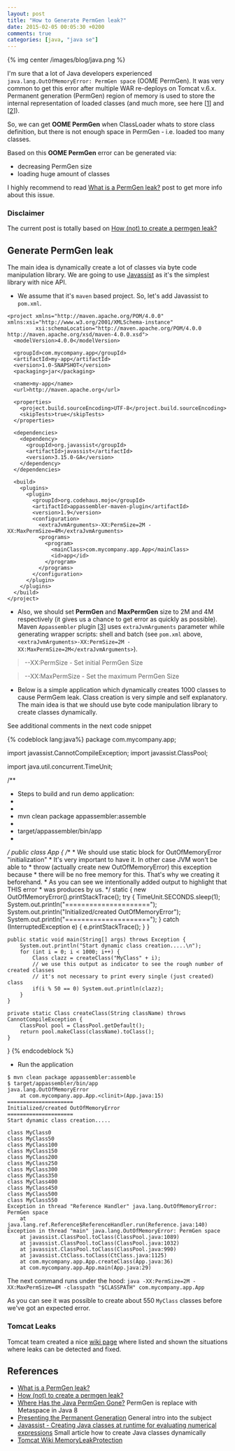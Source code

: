 ```yaml
---
layout: post
title: "How to Generate PermGen leak?"
date: 2015-02-05 00:05:30 +0200
comments: true
categories: [java, "java se"]
---
```

{% img center /images/blog/java.png %}

I'm sure that a lot of Java developers experienced `java.lang.OutOfMemoryError: PermGen space` (OOME PermGen). It was very common to get this error after multiple WAR re-deploys on Tomcat v.6.x. Permanent generation (PermGen) region of memory is used to store the internal representation of loaded classes (and much more, see here [[1]] and [[2]]).

So, we can get **OOME PermGen** when ClassLoader whats to store class definition, but there is not enough space in PermGen - i.e. loaded too many classes. 

Based on this **OOME PermGen** error can be generated via:

  - decreasing PermGen size
  - loading huge amount of classes

I highly recommend to read [What is a PermGen leak?][1] post to get more info about this issue.

### Disclaimer
The current post is totally based on [How (not) to create a permgen leak?][4]

## Generate PermGen leak

The main idea is dynamically create a lot of classes via byte code manipulation library. We are going to use [Javassist](http://www.csg.ci.i.u-tokyo.ac.jp/~chiba/javassist/) as it's the simplest library with nice API.

- We assume that it's `maven` based project. So, let's add Javassist to `pom.xml`.

```
<project xmlns="http://maven.apache.org/POM/4.0.0" xmlns:xsi="http://www.w3.org/2001/XMLSchema-instance"
         xsi:schemaLocation="http://maven.apache.org/POM/4.0.0 http://maven.apache.org/xsd/maven-4.0.0.xsd">
  <modelVersion>4.0.0</modelVersion>

  <groupId>com.mycompany.app</groupId>
  <artifactId>my-app</artifactId>
  <version>1.0-SNAPSHOT</version>
  <packaging>jar</packaging>

  <name>my-app</name>
  <url>http://maven.apache.org</url>

  <properties>
    <project.build.sourceEncoding>UTF-8</project.build.sourceEncoding>
    <skipTests>true</skipTests>
  </properties>

  <dependencies>
    <dependency>
      <groupId>org.javassist</groupId>
      <artifactId>javassist</artifactId>
      <version>3.15.0-GA</version>
    </dependency>
  </dependencies>

  <build>
    <plugins>
      <plugin>
        <groupId>org.codehaus.mojo</groupId>
        <artifactId>appassembler-maven-plugin</artifactId>
        <version>1.9</version>
        <configuration>
          <extraJvmArguments>-XX:PermSize=2M -XX:MaxPermSize=4M</extraJvmArguments>
          <programs>
            <program>
              <mainClass>com.mycompany.app.App</mainClass>
              <id>app</id>
            </program>
          </programs>
        </configuration>
      </plugin>
    </plugins>
  </build>
</project>
```

- Also, we should set **PermGen** and **MaxPermGen** size to 2M and 4M respectively (it gives us a chance to get error as quickly as possible). Maven `Appassembler` plugin [[3]] uses `extraJvmArguments` parameter while generating wrapper scripts: shell and batch (see `pom.xml` above, `<extraJvmArguments>-XX:PermSize=2M -XX:MaxPermSize=2M</extraJvmArguments>`).

> --XX:PermSize<size> - Set initial PermGen Size

> --XX:MaxPermSize<size> - Set the maximum PermGen Size

- Below is a simple application which dynamically creates 1000 classes to cause PermGem leak. Class creation is very simple and self explanatory. The main idea is that we should use byte code manipulation library to create classes dynamically.

See additional comments in the next code snippet

{% codeblock lang:java%}
package com.mycompany.app;

import javassist.CannotCompileException;
import javassist.ClassPool;

import java.util.concurrent.TimeUnit;

/**
 * Steps to build and run demo application: <br />
 *
 * <li>mvn clean package appassembler:assemble
 * <li>target/appassembler/bin/app
 *
 */
public class App {
    /**
     * We should use static block for OutOfMemoryError "initialization"
     * It's very important to have it. In other case JVM won't be able to
     * throw (actually create new OutOfMemoryError) this exception because
     * there will be no free memory for this. That's why we creating it beforehand.
     * As you can see we intentionally added output to highlight that THIS error
     * was produces by us.
     */
    static {
        new OutOfMemoryError().printStackTrace();
        try {
            TimeUnit.SECONDS.sleep(1);
            System.out.println("=====================");
            System.out.println("Initialized/created OutOfMemoryError");
            System.out.println("=====================");
        } catch (InterruptedException e) {
            e.printStackTrace();
        }
    }

    public static void main(String[] args) throws Exception {
        System.out.println("Start dynamic class creation.....\n");
        for (int i = 0; i < 1000; i++) {
            Class clazz = createClass("MyClass" + i);
            // we use this output as indicator to see the rough number of created classes
            // it's not necessary to print every single (just created) class
            if(i % 50 == 0) System.out.println(clazz);
        }
    }

    private static Class createClass(String className) throws CannotCompileException {
        ClassPool pool = ClassPool.getDefault();
        return pool.makeClass(className).toClass();
    }
}
{% endcodeblock %}

- Run the application 

```
$ mvn clean package appassembler:assemble
$ target/appassembler/bin/app
java.lang.OutOfMemoryError
	at com.mycompany.app.App.<clinit>(App.java:15)
=====================
Initialized/created OutOfMemoryError
=====================
Start dynamic class creation.....

class MyClass0
class MyClass50
class MyClass100
class MyClass150
class MyClass200
class MyClass250
class MyClass300
class MyClass350
class MyClass400
class MyClass450
class MyClass500
class MyClass550
Exception in thread "Reference Handler" java.lang.OutOfMemoryError: PermGen space
	at java.lang.ref.Reference$ReferenceHandler.run(Reference.java:140)
Exception in thread "main" java.lang.OutOfMemoryError: PermGen space
	at javassist.ClassPool.toClass(ClassPool.java:1089)
	at javassist.ClassPool.toClass(ClassPool.java:1032)
	at javassist.ClassPool.toClass(ClassPool.java:990)
	at javassist.CtClass.toClass(CtClass.java:1125)
	at com.mycompany.app.App.createClass(App.java:36)
	at com.mycompany.app.App.main(App.java:29)
```
The next command runs under the hood: 
`java -XX:PermSize=2M -XX:MaxPermSize=4M -classpath "$CLASSPATH" com.mycompany.app.App`

As you can see it was possible to create about 550 `MyClass` classes before we've got an expected error.

### Tomcat Leaks
Tomcat team created a nice [wiki page][5] where listed and shown the situations where leaks can be detected and fixed.

## References
 
- [What is a PermGen leak?][1]
- [How (not) to create a permgen leak?][4]
- [Where Has the Java PermGen Gone?](http://www.infoq.com/articles/Java-PERMGEN-Removed) PermGen is replace with Metaspace in Java 8
- [Presenting the Permanent Generation][2] General intro into the subject
- [Javassist - Creating Java classes at runtime for evaluating numerical expressions](http://www.javaranch.com/journal/200711/creating_java_classes_runtime_expression_evaluation.html) Small article how to create Java classes dynamically
- [Tomcat Wiki MemoryLeakProtection][5]
 
[1]: https://plumbr.eu/blog/what-is-a-permgen-leak
[2]: https://blogs.oracle.com/jonthecollector/entry/presenting_the_permanent_generation 
[3]: http://mojo.codehaus.org/appassembler/appassembler-maven-plugin/usage-program-jvmsettings.html
[4]: https://plumbr.eu/blog/how-not-to-create-a-permgen-leak
[5]: http://wiki.apache.org/tomcat/MemoryLeakProtection